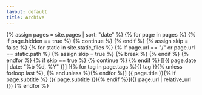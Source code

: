 ```yaml
---
layout: default
title: Archive
---
```

{% assign pages = site.pages | sort: "date" %}
{% for page in pages %}
    {% if page.hidden == true %}
        {% continue %}
    {% endif %}
    {% assign skip = false %}
    {% for static in site.static_files %}
        {% if page.url == "/" or page.url == static.path %}
            {% assign skip = true %}
            {% break %}
        {% endif %}
    {% endfor %}
    {% if skip == true %}
        {% continue %}
    {% endif %}
[[{{ page.date | date: "%b %d, %Y" }}] [{% for tag in page.tags %}{{ tag }}{% unless forloop.last %}, {% endunless %}{% endfor %}] {{ page.title }}{% if page.subtitle %} ({{ page.subtitle }}){% endif %}]({{ page.url | relative_url }})
{% endfor %}
